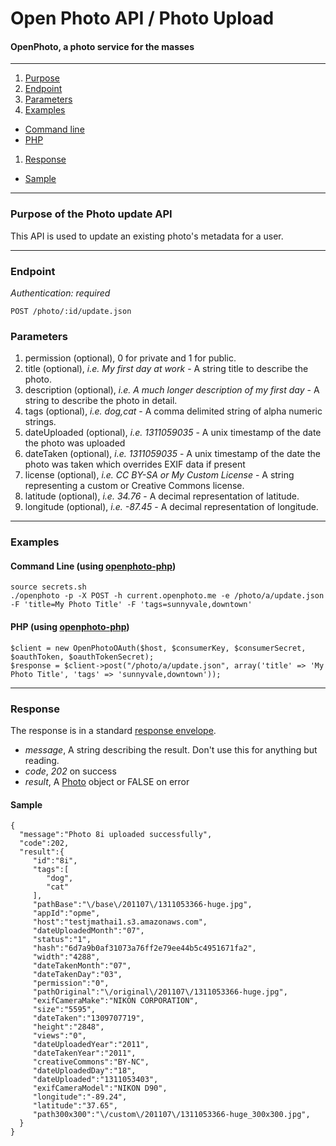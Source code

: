 Open Photo API / Photo Upload
=======================
#### OpenPhoto, a photo service for the masses

----------------------------------------

1. [Purpose][purpose]
1. [Endpoint][endpoint]
1. [Parameters][parameters]
1. [Examples][examples]
  * [Command line][example-cli]
  * [PHP][example-php]
1. [Response][response]
  * [Sample][sample]

----------------------------------------

<a name="purpose"></a>
### Purpose of the Photo update API

This API is used to update an existing photo's metadata for a user. 

----------------------------------------

<a name="endpoint"></a>
### Endpoint

_Authentication: required_

    POST /photo/:id/update.json

<a name="parameters"></a>
### Parameters

1.  permission (optional), 0 for private and 1 for public.
1.  title (optional), _i.e. My first day at work_ - A string title to describe the photo.
1.  description (optional), _i.e. A much longer description of my first day_ - A string to describe the photo in detail.
1.  tags (optional), _i.e. dog,cat_ - A comma delimited string of alpha numeric strings.
1.  dateUploaded (optional), _i.e. 1311059035_ - A unix timestamp of the date the photo was uploaded
1.  dateTaken (optional), _i.e. 1311059035_ - A unix timestamp of the date the photo was taken which overrides EXIF data if present
1.  license (optional), _i.e. CC BY-SA or My Custom License_ - A string representing a custom or Creative Commons license.
1.  latitude (optional), _i.e. 34.76_ - A decimal representation of latitude.
1.  longitude (optional), _i.e. -87.45_ - A decimal representation of longitude.

----------------------------------------

<a name="examples"></a>
### Examples

<a name="example-cli"></a>
#### Command Line (using [openphoto-php][openphoto-php])

    source secrets.sh
    ./openphoto -p -X POST -h current.openphoto.me -e /photo/a/update.json -F 'title=My Photo Title' -F 'tags=sunnyvale,downtown'

<a name="example-php"></a>
#### PHP (using [openphoto-php][openphoto-php])

    $client = new OpenPhotoOAuth($host, $consumerKey, $consumerSecret, $oauthToken, $oauthTokenSecret);
    $response = $client->post("/photo/a/update.json", array('title' => 'My Photo Title', 'tags' => 'sunnyvale,downtown'));

----------------------------------------

<a name="response"></a>
### Response

The response is in a standard [response envelope][Envelope].

* _message_, A string describing the result. Don't use this for anything but reading.
* _code_, _202_ on success
* _result_, A [Photo][Photo] object or FALSE on error

<a name="sample"></a>
#### Sample

    {
      "message":"Photo 8i uploaded successfully",
      "code":202,
      "result":{
         "id":"8i",
         "tags":[
            "dog",
            "cat"
         ],
         "pathBase":"\/base\/201107\/1311053366-huge.jpg",
         "appId":"opme",
         "host":"testjmathai1.s3.amazonaws.com",
         "dateUploadedMonth":"07",
         "status":"1",
         "hash":"6d7a9b0af31073a76ff2e79ee44b5c4951671fa2",
         "width":"4288",
         "dateTakenMonth":"07",
         "dateTakenDay":"03",
         "permission":"0",
         "pathOriginal":"\/original\/201107\/1311053366-huge.jpg",
         "exifCameraMake":"NIKON CORPORATION",
         "size":"5595",
         "dateTaken":"1309707719",
         "height":"2848",
         "views":"0",
         "dateUploadedYear":"2011",
         "dateTakenYear":"2011",
         "creativeCommons":"BY-NC",
         "dateUploadedDay":"18",
         "dateUploaded":"1311053403",
         "exifCameraModel":"NIKON D90",
         "longitude":"-89.24",
         "latitude":"37.65",
         "path300x300":"\/custom\/201107\/1311053366-huge_300x300.jpg",
      }
    }

[Envelope]: Envelope.markdown
[Photo]: ../schemas/Photo.markdown
[purpose]: #purpose
[endpoint]: #endpoint
[parameters]: #parameters
[examples]: #examples
[example-cli]: #example-cli
[example-php]: #example-php
[response]: #response
[sample]: #sample
[openphoto-php]: https://github.com/openphoto/openphoto-php
